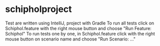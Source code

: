 # schipholproject
Test are written using IntelliJ, project with Gradle
To run all tests click on Schiphol.feature with the right mouse button and choose "Run Feature: Schiphol"
To run tests one by one, in Schiphol.feature click with the right mouse button on scenario name and choose "Run Scenario: ..."
